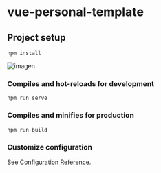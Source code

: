 # vue-personal-template

## Project setup
```
npm install

```
![imagen](https://github.com/user-attachments/assets/9989e30c-8a0e-46d8-9a94-7e301c075e06)

### Compiles and hot-reloads for development
```
npm run serve
```

### Compiles and minifies for production
```
npm run build
```

### Customize configuration
See [Configuration Reference](https://cli.vuejs.org/config/).
